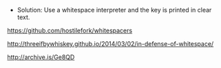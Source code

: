 * Solution: Use a whitespace interpreter and the key is printed in clear text.

https://github.com/hostilefork/whitespacers

http://threeifbywhiskey.github.io/2014/03/02/in-defense-of-whitespace/

http://archive.is/Ge8QD
